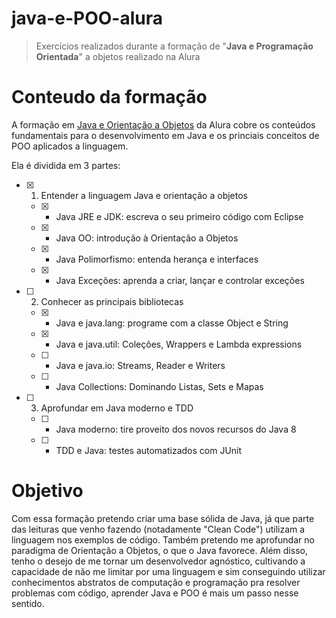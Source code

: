 # java-e-POO-alura
> Exercícios realizados durante a formação de "**Java e Programação Orientada**" a objetos realizado na Alura


# Conteudo da formação
A formação em [Java e Orientação a Objetos](https://cursos.alura.com.br/formacao-java) da Alura cobre os conteúdos fundamentais para o desenvolvimento em Java e os princiais conceitos de POO
aplicados a linguagem.

Ela é dividida em 3 partes:
  - [X] 1. Entender a linguagem Java e orientação a objetos
    - [X] - Java JRE e JDK: escreva o seu primeiro código com Eclipse
    - [X] - Java OO: introdução à Orientação a Objetos
    - [X] - Java Polimorfismo: entenda herança e interfaces
    - [X] - Java Exceções: aprenda a criar, lançar e controlar exceções
  - [ ] 2. Conhecer as principais bibliotecas
    - [X] - Java e java.lang: programe com a classe Object e String
    - [X] - Java e java.util: Coleções, Wrappers e Lambda expressions
    - [ ] - Java e java.io: Streams, Reader e Writers
    - [ ] - Java Collections: Dominando Listas, Sets e Mapas
  - [ ] 3. Aprofundar em Java moderno e TDD
    - [ ] - Java moderno: tire proveito dos novos recursos do Java 8
    - [ ] - TDD e Java: testes automatizados com JUnit


# Objetivo
Com essa formação pretendo criar uma base sólida de Java, já que parte das leituras que venho fazendo (notadamente "Clean Code") utilizam a linguagem
nos exemplos de código. Também pretendo me aprofundar no paradigma de Orientação a Objetos, o que o Java favorece. Além disso, tenho o desejo de me tornar
um desenvolvedor agnóstico, cultivando a capacidade de não me limitar por uma linguagem e sim conseguindo utilizar conhecimentos abstratos de computação e
programação pra resolver problemas com código, aprender Java e POO é mais um passo nesse sentido.
